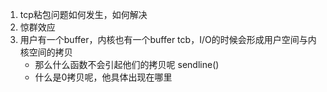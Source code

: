 1. tcp粘包问题如何发生，如何解决
2. 惊群效应
3. 用户有一个buffer，内核也有一个buffer tcb，I/O的时候会形成用户空间与内核空间的拷贝
    - 那么什么函数不会引起他们的拷贝呢 sendline()
    - 什么是0拷贝呢，他具体出现在哪里
